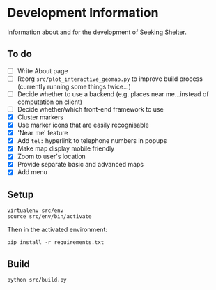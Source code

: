 # Development Information

Information about and for the development of Seeking Shelter.

## To do

- [ ] Write About page
- [ ] Reorg `src/plot_interactive_geomap.py` to improve build process (currently running some things twice...)
- [ ] Decide whether to use a backend (e.g. places near me...instead of computation on client)
- [ ] Decide whether/which front-end framework to use
- [x] Cluster markers
- [x] Use marker icons that are easily recognisable
- [x] 'Near me' feature
- [x] Add `tel:` hyperlink to telephone numbers in popups
- [x] Make map display mobile friendly
- [x] Zoom to user's location
- [x] Provide separate basic and advanced maps
- [x] Add menu

## Setup

```
virtualenv src/env
source src/env/bin/activate
```

Then in the activated environment:

```
pip install -r requirements.txt
```

## Build

```
python src/build.py
```
